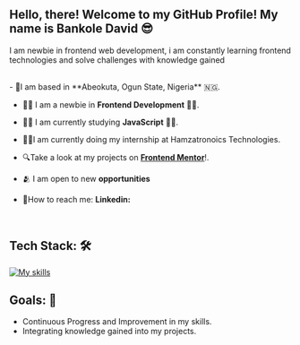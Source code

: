 <h2>Hello, there! Welcome to my GitHub Profile! My name is Bankole David 😎</h2>
<p align="left"> I am newbie in frontend web development, i am constantly learning frontend technologies and solve challenges with knowledge gained</p>

<br>
-  📍I am based in **Abeokuta, Ogun State, Nigeria** 🇳🇬.

-  🧑‍💻 I am a newbie in **Frontend Development** 🧑‍💻.

-  🧑‍💻 I am currently studying **JavaScript** 🧑‍💻.

-  👨‍💼I am currently doing my internship at Hamzatronoics Technologies.

-  🔍Take a look at my projects on [**Frontend Mentor**](Https://www.frontendmentor.io/profile/BANKOLEDO)!.

-  🫂 I am open to new **opportunities**

-  🛜How to reach me: **Linkedin:** 

<br>

<h2> Tech Stack: 🛠️</H2>

[![My skills](https://skillicons.dev/icons?i=html,css,js,git,github,markdown&theme=light&perline=15)](https://skillicons.dev)


## Goals: 💫

- Continuous Progress and Improvement in my skills.
- Integrating knowledge gained into my projects.

